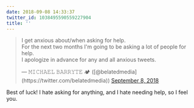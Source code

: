 ```yaml
---
date: 2018-09-08 14:33:37
twitter_id: 1038495590559227904
title: ''
---
```


<blockquote class="twitter-tweet"><p lang="en" dir="ltr">I get anxious about/when asking for help.<br>For the next two months I&#39;m going to be asking a lot of people for help.<br>I apologize in advance for any and all anxious tweets.</p>&mdash; 𝙼𝙸𝙲𝙷𝙰𝙴𝙻 𝙱𝙰𝚁𝚁𝚈𝚃𝙴 🏕 ([@belatedmedia](https://twitter.com/belatedmedia)) <a href="https://twitter.com/belatedmedia/status/1038491615419981824?ref_src=twsrc%5Etfw">September 8, 2018</a></blockquote>
<script async src="https://platform.twitter.com/widgets.js" charset="utf-8"></script>

Best of luck! I hate asking for anything, and I hate needing help, so I feel you.
